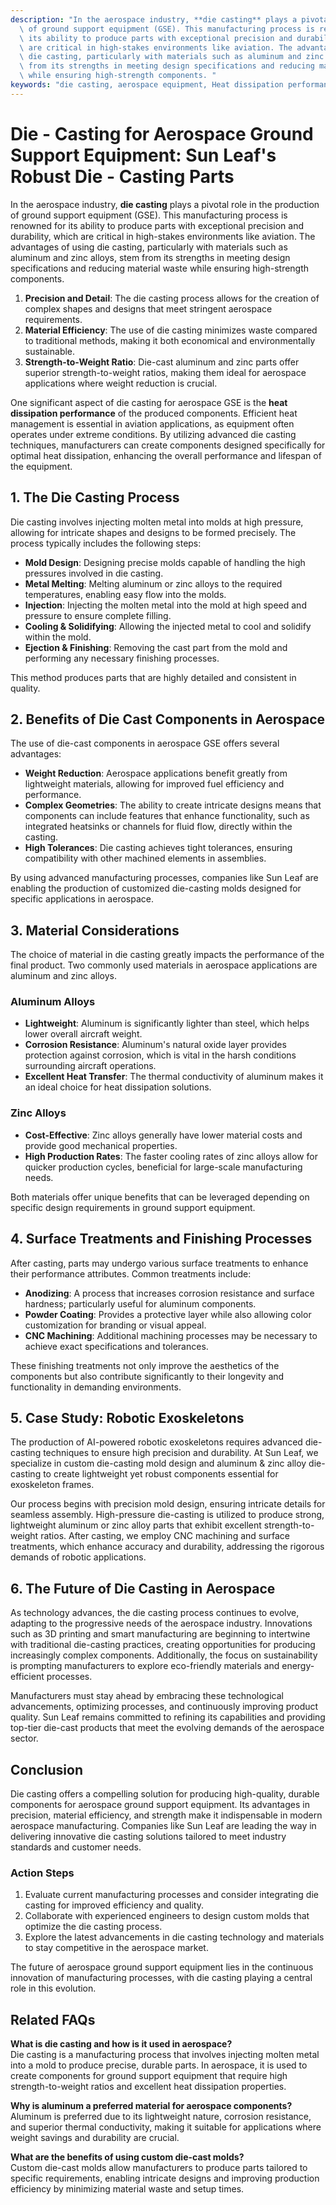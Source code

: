 ```yaml
---
description: "In the aerospace industry, **die casting** plays a pivotal role in the production\
  \ of ground support equipment (GSE). This manufacturing process is renowned for\
  \ its ability to produce parts with exceptional precision and durability, which\
  \ are critical in high-stakes environments like aviation. The advantages of using\
  \ die casting, particularly with materials such as aluminum and zinc alloys, stem\
  \ from its strengths in meeting design specifications and reducing material waste\
  \ while ensuring high-strength components. "
keywords: "die casting, aerospace equipment, Heat dissipation performance, Die-cast aluminum"
---
```

# Die - Casting for Aerospace Ground Support Equipment: Sun Leaf's Robust Die - Casting Parts

In the aerospace industry, **die casting** plays a pivotal role in the production of ground support equipment (GSE). This manufacturing process is renowned for its ability to produce parts with exceptional precision and durability, which are critical in high-stakes environments like aviation. The advantages of using die casting, particularly with materials such as aluminum and zinc alloys, stem from its strengths in meeting design specifications and reducing material waste while ensuring high-strength components. 

1. **Precision and Detail**: The die casting process allows for the creation of complex shapes and designs that meet stringent aerospace requirements.
2. **Material Efficiency**: The use of die casting minimizes waste compared to traditional methods, making it both economical and environmentally sustainable.
3. **Strength-to-Weight Ratio**: Die-cast aluminum and zinc parts offer superior strength-to-weight ratios, making them ideal for aerospace applications where weight reduction is crucial.

One significant aspect of die casting for aerospace GSE is the **heat dissipation performance** of the produced components. Efficient heat management is essential in aviation applications, as equipment often operates under extreme conditions. By utilizing advanced die casting techniques, manufacturers can create components designed specifically for optimal heat dissipation, enhancing the overall performance and lifespan of the equipment.

## **1. The Die Casting Process**

Die casting involves injecting molten metal into molds at high pressure, allowing for intricate shapes and designs to be formed precisely. The process typically includes the following steps:

- **Mold Design**: Designing precise molds capable of handling the high pressures involved in die casting.
- **Metal Melting**: Melting aluminum or zinc alloys to the required temperatures, enabling easy flow into the molds.
- **Injection**: Injecting the molten metal into the mold at high speed and pressure to ensure complete filling.
- **Cooling & Solidifying**: Allowing the injected metal to cool and solidify within the mold.
- **Ejection & Finishing**: Removing the cast part from the mold and performing any necessary finishing processes.

This method produces parts that are highly detailed and consistent in quality.

## **2. Benefits of Die Cast Components in Aerospace**

The use of die-cast components in aerospace GSE offers several advantages:

- **Weight Reduction**: Aerospace applications benefit greatly from lightweight materials, allowing for improved fuel efficiency and performance.
- **Complex Geometries**: The ability to create intricate designs means that components can include features that enhance functionality, such as integrated heatsinks or channels for fluid flow, directly within the casting.
- **High Tolerances**: Die casting achieves tight tolerances, ensuring compatibility with other machined elements in assemblies.
  
By using advanced manufacturing processes, companies like Sun Leaf are enabling the production of customized die-casting molds designed for specific applications in aerospace.

## **3. Material Considerations**

The choice of material in die casting greatly impacts the performance of the final product. Two commonly used materials in aerospace applications are aluminum and zinc alloys. 

### **Aluminum Alloys**
- **Lightweight**: Aluminum is significantly lighter than steel, which helps lower overall aircraft weight.
- **Corrosion Resistance**: Aluminum's natural oxide layer provides protection against corrosion, which is vital in the harsh conditions surrounding aircraft operations.
- **Excellent Heat Transfer**: The thermal conductivity of aluminum makes it an ideal choice for heat dissipation solutions.

### **Zinc Alloys**
- **Cost-Effective**: Zinc alloys generally have lower material costs and provide good mechanical properties.
- **High Production Rates**: The faster cooling rates of zinc alloys allow for quicker production cycles, beneficial for large-scale manufacturing needs.

Both materials offer unique benefits that can be leveraged depending on specific design requirements in ground support equipment.

## **4. Surface Treatments and Finishing Processes**

After casting, parts may undergo various surface treatments to enhance their performance attributes. Common treatments include:

- **Anodizing**: A process that increases corrosion resistance and surface hardness; particularly useful for aluminum components.
- **Powder Coating**: Provides a protective layer while also allowing color customization for branding or visual appeal.
- **CNC Machining**: Additional machining processes may be necessary to achieve exact specifications and tolerances.

These finishing treatments not only improve the aesthetics of the components but also contribute significantly to their longevity and functionality in demanding environments.

## **5. Case Study: Robotic Exoskeletons**

The production of AI-powered robotic exoskeletons requires advanced die-casting techniques to ensure high precision and durability. At Sun Leaf, we specialize in custom die-casting mold design and aluminum & zinc alloy die-casting to create lightweight yet robust components essential for exoskeleton frames. 

Our process begins with precision mold design, ensuring intricate details for seamless assembly. High-pressure die-casting is utilized to produce strong, lightweight aluminum or zinc alloy parts that exhibit excellent strength-to-weight ratios. After casting, we employ CNC machining and surface treatments, which enhance accuracy and durability, addressing the rigorous demands of robotic applications.

## **6. The Future of Die Casting in Aerospace**

As technology advances, the die casting process continues to evolve, adapting to the progressive needs of the aerospace industry. Innovations such as 3D printing and smart manufacturing are beginning to intertwine with traditional die-casting practices, creating opportunities for producing increasingly complex components. Additionally, the focus on sustainability is prompting manufacturers to explore eco-friendly materials and energy-efficient processes.

Manufacturers must stay ahead by embracing these technological advancements, optimizing processes, and continuously improving product quality. Sun Leaf remains committed to refining its capabilities and providing top-tier die-cast products that meet the evolving demands of the aerospace sector.

## **Conclusion**

Die casting offers a compelling solution for producing high-quality, durable components for aerospace ground support equipment. Its advantages in precision, material efficiency, and strength make it indispensable in modern aerospace manufacturing. Companies like Sun Leaf are leading the way in delivering innovative die casting solutions tailored to meet industry standards and customer needs.

### **Action Steps**

1. Evaluate current manufacturing processes and consider integrating die casting for improved efficiency and quality.
2. Collaborate with experienced engineers to design custom molds that optimize the die casting process.
3. Explore the latest advancements in die casting technology and materials to stay competitive in the aerospace market.

The future of aerospace ground support equipment lies in the continuous innovation of manufacturing processes, with die casting playing a central role in this evolution.

## Related FAQs

**What is die casting and how is it used in aerospace?**  
Die casting is a manufacturing process that involves injecting molten metal into a mold to produce precise, durable parts. In aerospace, it is used to create components for ground support equipment that require high strength-to-weight ratios and excellent heat dissipation properties.

**Why is aluminum a preferred material for aerospace components?**  
Aluminum is preferred due to its lightweight nature, corrosion resistance, and superior thermal conductivity, making it suitable for applications where weight savings and durability are crucial.

**What are the benefits of using custom die-cast molds?**  
Custom die-cast molds allow manufacturers to produce parts tailored to specific requirements, enabling intricate designs and improving production efficiency by minimizing material waste and setup times.
